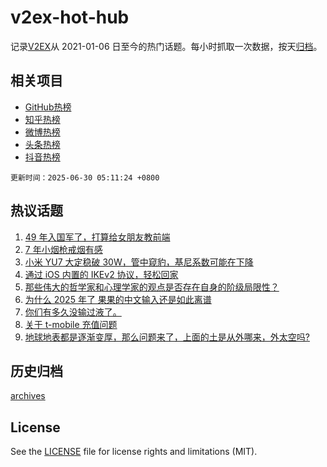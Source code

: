 # v2ex-hot-hub

 记录[V2EX](https://www.v2ex.com/)从 2021-01-06 日至今的热门话题。每小时抓取一次数据，按天[归档](archives)。
 
 ## 相关项目

- [GitHub热榜](https://github.com/lonnyzhang423/github-hot-hub)
- [知乎热榜](https://github.com/lonnyzhang423/zhihu-hot-hub)
- [微博热榜](https://github.com/lonnyzhang423/weibo-hot-hub)
- [头条热榜](https://github.com/lonnyzhang423/toutiao-hot-hub)
- [抖音热榜](https://github.com/lonnyzhang423/douyin-hot-hub)


 `更新时间：2025-06-30 05:11:24 +0800`

## 热议话题

1. [49 年入国军了，打算给女朋友教前端](https://www.v2ex.com/t/1141780)
1. [7 年小烟枪戒烟有感](https://www.v2ex.com/t/1141740)
1. [小米 YU7 大定稳破 30W，管中窥豹，基尼系数可能在下降](https://www.v2ex.com/t/1141770)
1. [通过 iOS 内置的 IKEv2 协议，轻松回家](https://www.v2ex.com/t/1141715)
1. [那些伟大的哲学家和心理学家的观点是否存在自身的阶级局限性？](https://www.v2ex.com/t/1141718)
1. [为什么 2025 年了 果果的中文输入还是如此离谱](https://www.v2ex.com/t/1141762)
1. [你们有多久没输过液了。](https://www.v2ex.com/t/1141753)
1. [关于 t-mobile 充值问题](https://www.v2ex.com/t/1141717)
1. [地球地表都是逐渐变厚，那么问题来了，上面的土是从外哪来，外太空吗?](https://www.v2ex.com/t/1141761)

## 历史归档

[archives](archives)

## License

See the [LICENSE](LICENSE) file for license rights and limitations (MIT).
